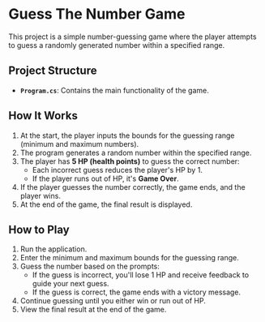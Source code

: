 # Guess The Number Game

This project is a simple number-guessing game where the player attempts to guess a randomly generated number within a specified range.

## Project Structure

- **`Program.cs`**: Contains the main functionality of the game.

## How It Works

1. At the start, the player inputs the bounds for the guessing range (minimum and maximum numbers).
2. The program generates a random number within the specified range.
3. The player has **5 HP (health points)** to guess the correct number:
   - Each incorrect guess reduces the player's HP by 1.
   - If the player runs out of HP, it's **Game Over**.
4. If the player guesses the number correctly, the game ends, and the player wins.
5. At the end of the game, the final result is displayed.

## How to Play

1. Run the application.
2. Enter the minimum and maximum bounds for the guessing range.
3. Guess the number based on the prompts:
   - If the guess is incorrect, you'll lose 1 HP and receive feedback to guide your next guess.
   - If the guess is correct, the game ends with a victory message.
4. Continue guessing until you either win or run out of HP.
5. View the final result at the end of the game.